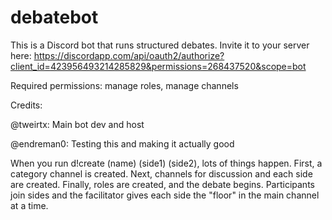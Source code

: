 # debatebot
This is a Discord bot that runs structured debates. Invite it to your server here: https://discordapp.com/api/oauth2/authorize?client_id=423956493214285829&permissions=268437520&scope=bot

Required permissions: manage roles, manage channels

Credits:

@tweirtx: Main bot dev and host

@endreman0: Testing this and making it actually good

When you run d!create (name) (side1) (side2), lots of things happen. First, a category channel is created. Next, channels for discussion and each side are created. Finally, roles are created, and the debate begins. Participants join sides and the facilitator gives each side the "floor" in the main channel at a time.
